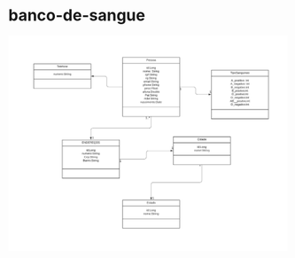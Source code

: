 <h1>banco-de-sangue</h1>

![Screenshot](https://github.com/araujogabriel00/banco-de-sangue/blob/main/uml/Banco%20de%20Sangue.png)
